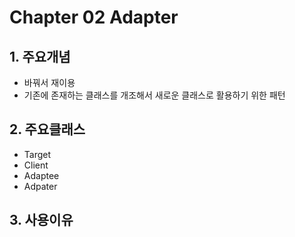 # Chapter 02 Adapter

## 1. 주요개념
- 바꿔서 재이용
- 기존에 존재하는 클래스를 개조해서 새로운 클래스로 활용하기 위한 패턴

## 2. 주요클래스
- Target
- Client
- Adaptee
- Adpater

## 3. 사용이유
